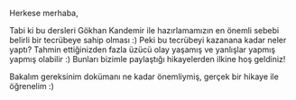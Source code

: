 Herkese merhaba, 

Tabi ki bu dersleri Gökhan Kandemir ile hazırlamamızın en önemli sebebi belirli bir tecrübeye sahip olması :) Peki bu tecrübeyi kazanana kadar neler yaptı? Tahmin ettiğinizden fazla üzücü olay yaşamış ve yanlışlar yapmış yapmış olabilir :) Bunları bizimle paylaştığı hikayelerden ilkine hoş geldiniz!

Bakalım gereksinim dokümanı ne kadar önemliymiş, gerçek bir hikaye ile öğrenelim :)
